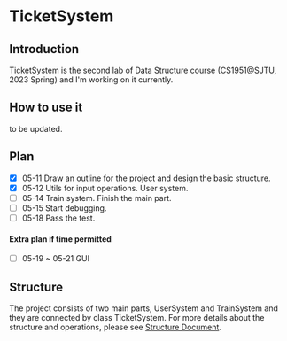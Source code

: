 # TicketSystem
## Introduction
TicketSystem is the second lab of Data Structure course (CS1951@SJTU, 2023 Spring) and I'm working on it currently.

## How to use it
to be updated.

## Plan
- [x] 05-11 Draw an outline for the project and design the basic structure.
- [x] 05-12 Utils for input operations. User system.
- [ ] 05-14 Train system. Finish the main part.
- [ ] 05-15 Start debugging.
- [ ] 05-18 Pass the test.
#### Extra plan if time permitted
- [ ] 05-19 ~ 05-21 GUI

## Structure
The project consists of two main parts, UserSystem and TrainSystem and they are connected by class TicketSystem. For more details about the structure and operations, please see [Structure Document](docs/structure.md).

